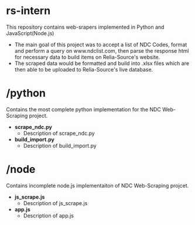 # rs-intern
This repository contains web-srapers implemented in Python and JavaScript(Node.js)
<ul>
<li>The main goal of this project was to accept a list of NDC Codes, format and perform a query
on www.ndclist.com, then parse the response html for necessary data to build items on Relia-Source's website.</li>
<li>The scraped data would be formatted and build into .xlsx files which are then able to be uploaded to Relia-Source's live database.</li>
</ul>

# /python
Contains the most complete python implementation for the NDC Web-Scraping project.<br />
<ul>
	<li><b>scrape_ndc.py</b>
		<ul>
			<li>Description of scrape_ndc.py</li>
		</ul>
	</li>
	<li><b>build_import.py</b>
		<ul>
			<li>Description of build_import.py</li>
		</ul>
	</li>
</ul>


# /node
Contains incomplete node.js implementaiton of NDC Web-Scraping projcet.<br />
<ul>
	<li><b>js_scrape.js</b>
		<ul>
			<li>Description of js_scrape.js</li>
		</ul>
	</li>
	<li><b>app.js</b>
		<ul>
			<li>Description of app.js</li>
		</ul>
	</li>
</ul>

